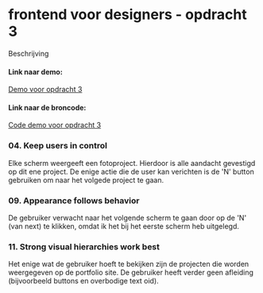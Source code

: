 # frontend voor designers - opdracht 3
Beschrijving

#### Link naar demo:
[Demo voor opdracht 3](https://rxckbos.github.io/frontendvoordesigners/opdracht3/v3)

#### Link naar de broncode:
[Code demo voor opdracht 3](https://github.com/rxckbos/frontendvoordesigners/tree/master/opdracht3/v3)

### 04. Keep users in control
Elke scherm weergeeft een fotoproject. Hierdoor is alle aandacht gevestigd op dit ene project. De enige actie die de user kan verichten is de 'N' button gebruiken om naar het volgede project te gaan.

### 09. Appearance follows behavior
De gebruiker verwacht naar het volgende scherm te gaan door op de 'N' (van next) te klikken, omdat ik het bij het eerste scherm heb uitgelegd. 

### 11. Strong visual hierarchies work best
Het enige wat de gebruiker hoeft te bekijken zijn de projecten die worden weergegeven op de portfolio site. De gebruiker heeft verder geen afleiding (bijvoorbeeld buttons en overbodige text oid).
